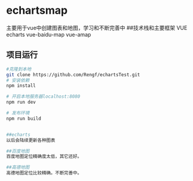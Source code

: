 # echartsmap
主要用于vue中创建图表和地图，学习和不断完善中
##技术栈和主要框架
VUE echarts vue-baidu-map vue-amap

## 项目运行

``` bash
#克隆到本地
git clone https://github.com/Rengf/echartsTest.git
# 安装依赖
npm install

# 开启本地服务器localhost:8080
npm run dev

# 发布环境
npm run build


##echarts
以后会陆续更新各种图表

##百度地图
百度地图定位精确度太低，其它还好。

##高德地图
高德地图定位比较精确。不断完善中。
